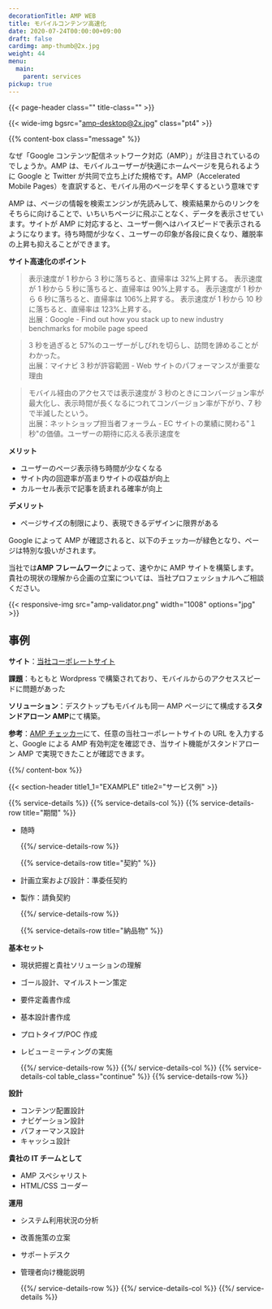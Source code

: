 ```yaml
---
decorationTitle: AMP WEB
title: モバイルコンテンツ高速化
date: 2020-07-24T00:00:00+09:00
draft: false
cardimg: amp-thumb@2x.jpg
weight: 44
menu:
  main:
    parent: services
pickup: true
---
```


{{< page-header class="" title-class="" >}}

{{< wide-img bgsrc="amp-desktop@2x.jpg" class="pt4" >}}

{{% content-box class="message" %}}

なぜ「Google コンテンツ配信ネットワーク対応（AMP）」が注目されているのでしょうか。AMP は、モバイルユーザーが快適にホームページを見られるように Google と Twitter が共同で立ち上げた規格です。AMP（Accelerated Mobile Pages）を直訳すると、モバイル用のページを早くするという意味です

AMP は、ページの情報を検索エンジンが先読みして、検索結果からのリンクをそちらに向けることで、いちいちページに飛ぶことなく、データを表示させています。サイトが AMP に対応すると、ユーザー側へはハイスピードで表示されるようになります。待ち時間が少なく、ユーザーの印象が各段に良くなり、離脱率の上昇も抑えることができます。

**サイト高速化のポイント**

> 表示速度が 1 秒から 3 秒に落ちると、直帰率は 32%上昇する。 表示速度が 1 秒から 5 秒に落ちると、直帰率は 90%上昇する。 表示速度が 1 秒から 6 秒に落ちると、直帰率は 106%上昇する。 表示速度が 1 秒から 10 秒に落ちると、直帰率は 123%上昇する。  
> 出展：Google - Find out how you stack up to new industry benchmarks for mobile page speed

> 3 秒を過ぎると 57%のユーザーがしびれを切らし、訪問を諦めることがわかった。  
> 出展：マイナビ 3 秒が許容範囲 - Web サイトのパフォーマンスが重要な理由

> モバイル経由のアクセスでは表示速度が 3 秒のときにコンバージョン率が最大化し、表示時間が長くなるにつれてコンバージョン率が下がり、7 秒で半減したという。  
> 出展：ネットショップ担当者フォーラム - EC サイトの業績に関わる"１秒"の価値。ユーザーの期待に応える表示速度を

**メリット**

- ユーザーのページ表示待ち時間が少なくなる
- サイト内の回遊率が高まりサイトの収益が向上
- カルーセル表示で記事を読まれる確率が向上

**デメリット**

- ページサイズの制限により、表現できるデザインに限界がある

Google によって AMP が確認されると、以下のチェッカ―が緑色となり、ページは特別な扱いがされます。

当社では**AMP フレームワーク**によって、速やかに AMP サイトを構築します。貴社の現状の理解から企画の立案については、当社プロフェッショナルへご相談ください。

{{< responsive-img src="amp-validator.png" width="1008" options="jpg" >}}

## 事例

**サイト**：[当社コーポレートサイト](https://www.andaze.com/)

**課題**：もともと Wordpress で構築されており、モバイルからのアクセススピードに問題があった

**ソリューション**：デスクトップもモバイルも同一 AMP ページにて構成する**スタンドアローン AMP**にて構築。

**参考**：[AMP チェッカー](https://search.google.com/test/amp)にて、任意の当社コーポレートサイトの URL を入力すると、Google による AMP 有効判定を確認でき、当サイト機能がスタンドアローン AMP で実現できたことが確認できます。

{{%/ content-box %}}

{{< section-header title1_1="EXAMPLE" title2="サービス例" >}}

{{% service-details %}}
{{% service-details-col %}}
{{% service-details-row title="期間" %}}

- 随時

  {{%/ service-details-row %}}

  {{% service-details-row title="契約" %}}

- 計画立案および設計：準委任契約
- 製作：請負契約

  {{%/ service-details-row %}}

  {{% service-details-row title="納品物" %}}

**基本セット**

- 現状把握と貴社ソリューションの理解
- ゴール設計、マイルストーン策定
- 要件定義書作成
- 基本設計書作成
- プロトタイプ/POC 作成
- レビューミーティングの実施

  {{%/ service-details-row %}}
  {{%/ service-details-col %}}
  {{% service-details-col table_class="continue" %}}
  {{% service-details-row %}}

**設計**

- コンテンツ配置設計
- ナビゲーション設計
- パフォーマンス設計
- キャッシュ設計

**貴社の IT チームとして**

- AMP スペシャリスト
- HTML/CSS コーダー

**運用**

- システム利用状況の分析
- 改善施策の立案
- サポートデスク
- 管理者向け機能説明

  {{%/ service-details-row %}}
  {{%/ service-details-col %}}
  {{%/ service-details %}}
